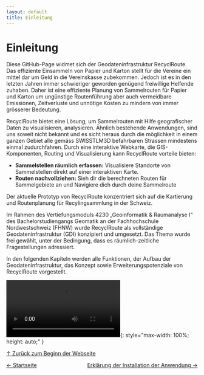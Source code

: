 ```yaml
---
layout: default
title: Einleitung
---
```

<a id="top"></a>

# Einleitung

Diese GitHub-Page widmet sich der Geodateninfrastruktur RecyclRoute. Das effiziente Einsammeln von Papier und Karton stellt für die Vereine ein mittel dar um Geld in die Vereinskasse zubekommen. Jedoch ist es in den letzten Jahren immer schwieriger geworden genügend freiwillige Helfende zuhaben. Daher ist eine effiziente Planung von Sammelrouten für Papier und Karton um ungünstige Routenführung aber auch vermeidbare Emissionen, Zeitverluste und unnötige Kosten zu mindern von immer grösserer Bedeutung. 

RecyclRoute bietet eine Lösung, um Sammelrouten mit Hilfe geografischer Daten zu visualisieren, analysieren. Ähnlich bestehende Anwendungen, sind uns soweit nicht bekannt und es sicht heraus durch die möglichkeit in einem ganzen Gebiet alle gemäss SWISSTLM3D befahrbaren Strassen mindestens einmal zudurchfahren. Durch eine interaktive Webkarte, die GIS-Komponenten, Routing und Visualisierung kann RecyclRoute vorteile bieten:

- **Sammelstellen räumlich erfassen:** Visualisiere Standorte von Sammelstellen direkt auf einer interaktiven Karte.
- **Routen nachvollziehen:** Sieh dir die berechneten Routen für Sammelgebiete an und Navigiere dich durch deine Sammelroute

Der aktuelle Prototyp von RecyclRoute konzentriert sich auf die Kartierung und Routenplanung für Recylingsammlung in der Schweiz.

Im Rahmen des Vertiefungsmoduls 4230 „Geoinformatik & Raumanalyse I“ des Bachelorstudiengangs Geomatik an der Fachhochschule Nordwestschweiz (FHNW) wurde RecyclRoute als vollständige Geodateninfrastruktur (GDI) konzipiert und umgesetzt. Das Thema wurde frei gewählt, unter der Bedingung, dass es räumlich-zeitliche Fragestellungen adressiert.

In den folgenden Kapiteln werden alle Funktionen, der Aufbau der Geodateninfrastruktur, das Konzept sowie Erweiterungspotenziale von RecyclRoute vorgestellt.

![Video](assets/video/ablauf_video.mp4){: style="max-width: 100%; height: auto;" }

[↑ Zurück zum Beginn der Webseite](#top) 

<div style="display: flex; justify-content: space-between;">
  <div>
    <a href="index.html">← Startseite</a>
  </div>
  <div>
    <a href="installation.html">Erklärung der Installation der Anwendung →</a>
  </div>
</div>
